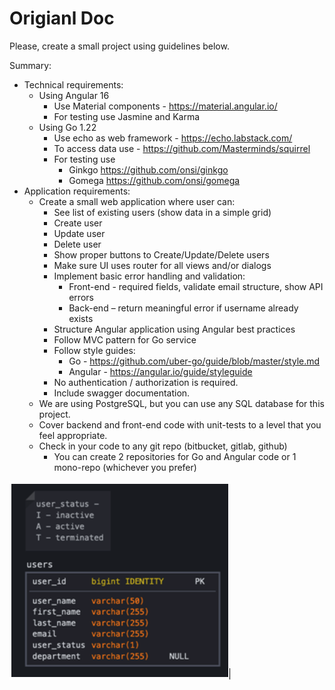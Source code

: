 # Origianl Doc

Please, create a small project using guidelines below. 
 
Summary:
  * Technical requirements:
    * Using Angular 16
        * Use Material components - https://material.angular.io/
        * For testing use Jasmine and Karma
    * Using Go 1.22
        * Use echo as web framework - https://echo.labstack.com/
        * To access data use - https://github.com/Masterminds/squirrel
        * For testing use 
            * Ginkgo https://github.com/onsi/ginkgo
            * Gomega https://github.com/onsi/gomega
  * Application requirements:
    * Create a small web application where user can:
        * See list of existing users (show data in a simple grid)
        * Create user 
        * Update user
        * Delete user
        * Show proper buttons to Create/Update/Delete users
        * Make sure UI uses router for all views and/or dialogs
        * Implement basic error handling and validation:
            * Front-end - required fields, validate email structure, show API errors
            * Back-end – return meaningful error if username already exists
        * Structure Angular application using Angular best practices
        * Follow MVC pattern for Go service
        * Follow style guides: 
            * Go - https://github.com/uber-go/guide/blob/master/style.md
            * Angular - https://angular.io/guide/styleguide
        * No authentication / authorization is required.
        * Include swagger documentation.
    * We are using PostgreSQL, but you can use any SQL database for this project.
    * Cover backend and front-end code with unit-tests to a level that you feel appropriate.
    * Check in your code to any git repo (bitbucket, gitlab, github)
      * You can create 2 repositories for Go and Angular code or 1 mono-repo (whichever you prefer)

![Screenshot](./image.png)
